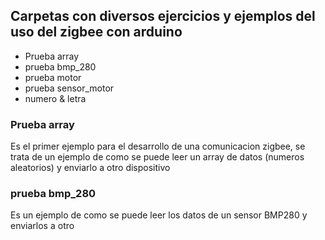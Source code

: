 ## Carpetas con diversos ejercicios y ejemplos del uso del zigbee con arduino


- Prueba array
- prueba bmp_280
- prueba motor
- prueba sensor_motor
- numero & letra

### Prueba array
Es el primer ejemplo para el desarrollo de una comunicacion zigbee, se trata de un ejemplo de como se puede leer un array de datos (numeros aleatorios) y enviarlo a otro dispositivo

### prueba bmp_280
Es un ejemplo de como se puede leer los datos de un sensor BMP280 y enviarlos a otro


